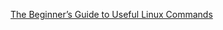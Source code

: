 
[The Beginner’s Guide to Useful Linux Commands](./common/1_The_Beginners_Guide_to_Useful_Linux_Commands.md)